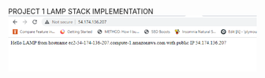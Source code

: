 PROJECT 1
LAMP STACK IMPLEMENTATION
![alt text](https://github.com/synaptium/dareyio-pbl/blob/main/Screenshot_18.png)
